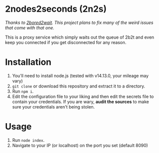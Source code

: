 # 2nodes2seconds (2n2s)
*Thanks to [2bored2wait](https://github.com/themoonisacheese/2bored2wait.git). This project plans to fix many of the weird issues that come with that one.*

This is a proxy service which simply waits out the queue of 2b2t and even keep you connected if you get disconnected for any reason.

# Installation
1. You'll need to install node.js (tested with v14.13.0, your mileage may vary)
2. `git clone` or download this repository and extract it to a directory.
3. Run `npm i`.
4. Edit the configuration file to your liking and then edit the secrets file to contain your credentials. If you are wary, **audit the sources** to make sure your credentials aren't being stolen.

# Usage
1. Run `node index`.
2. Navigate to your IP (or localhost) on the port you set (default 8090)
